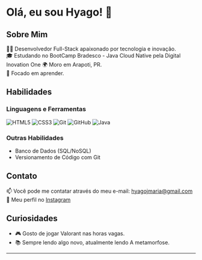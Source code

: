 # Olá, eu sou Hyago! 👋

## Sobre Mim

👨‍💻 Desenvolvedor Full-Stack apaixonado por tecnologia e inovação.  
🎓 Estudando no BootCamp Bradesco - Java Cloud Native pela Digital Inovation One
🌍 Moro em Arapoti, PR.   
🚀 Focado em aprender.

## Habilidades

### Linguagens e Ferramentas

![HTML5](https://img.shields.io/badge/-HTML5-E34F26?style=flat-square&logo=html5&logoColor=white)
![CSS3](https://img.shields.io/badge/-CSS3-1572B6?style=flat-square&logo=css3&logoColor=white)
![Git](https://img.shields.io/badge/-Git-F05032?style=flat-square&logo=git&logoColor=white)
![GitHub](https://img.shields.io/badge/-GitHub-181717?style=flat-square&logo=github&logoColor=white)
![Java](https://img.shields.io/badge/-Java-007396?style=flat-square&logo=java&logoColor=white)

### Outras Habilidades

- Banco de Dados (SQL/NoSQL)
- Versionamento de Código com Git

## Contato

📫 Você pode me contatar através do meu e-mail: [hyagojmaria@gmail.com](mailto:hyagojmaria@gmail.com)  
📸 Meu perfil no [Instagram](https://instagram.com/hyago.ogx)

## Curiosidades

- 🎮 Gosto de jogar Valorant nas horas vagas.
- 📚 Sempre lendo algo novo, atualmente lendo A metamorfose.

---
